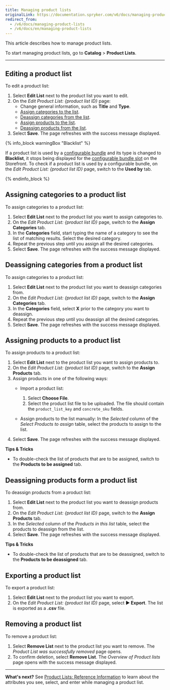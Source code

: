 ```yaml
---
title: Managing product lists
originalLink: https://documentation.spryker.com/v6/docs/managing-product-lists
redirect_from:
  - /v6/docs/managing-product-lists
  - /v6/docs/en/managing-product-lists
---
```


This article describes how to manage product lists.

To start managing product lists, go to **Catalog** > **Product Lists**.
***
## Editing a product list
To edit a product list:

1. Select **Edit List** next to the product list you want to edit.
2. On the *Edit Product List: {product list ID}* page:
    * Change general information, such as **Title** and **Type**.
    * [Assign categories to the list](#assigning-categories-to-a-product-list).
    * [Deassign categories from the list](#deassigning-categories-from-a-product-list).
    * [Assign products to the list](#assigning-products-to-a-product-list).
    * [Deassign products from the list](#deassigning-categories-from-a-product-list).
3. Select **Save**.
    The page refreshes with the success message displayed. 

{% info_block warningBox "Blacklist" %}

If a product list is used by a [configurable bundle](https://documentation.spryker.com/docs/configurable-bundle-feature-overview) and its type is changed to **Blacklist**, it stops being displayed for the [configurable bundle slot](https://documentation.spryker.com/docs/configurable-bundle-feature-overview#configurable-bundle-slots) on the Storefront. To check if a product list is used by a configurable bundle, on the *Edit Product List: {product list ID}*  page, switch to the **Used by** tab.

{% endinfo_block %}


## Assigning categories to a product list

To assign categories to a product list:
1. Select **Edit List** next to the product list you want to assign categories to.
2. On the *Edit Product List: {product list ID}*  page, switch to the **Assign Categories** tab.
3. In the **Categories** field, start typing the name of a category to see the list of matching results. Select the desired category.
4. Repeat the previous step until you assign all the desired categories. 
5. Select **Save**.
    The page refreshes with the success message displayed. 

## Deassigning categories from a product list

To assign categories to a product list:
1. Select **Edit List** next to the product list you want to deassign categories from.
2. On the *Edit Product List: {product list ID}*  page, switch to the **Assign Categories** tab.
3. In the **Categories** field, select **X** prior to the category you want to deassign.
4. Repeat the previous step until you deassign all the desired categories. 
5. Select **Save**.
    The page refreshes with the success message displayed. 

## Assigning products to a product list 
To assign products to a product list:
1. Select **Edit List** next to the product list you want to assign products to.
2. On the *Edit Product List: {product list ID}*  page, switch to the **Assign Products** tab.
3. Assign products in one of the following ways:
    *  Import a product list:
        1. Select **Choose File**.
        2. Select the product list file to be uploaded. 
            The file should contain the `product_list_key` and `concrete_sku` fields.

    *  Assign products to the list manually: In the *Selected* column of the *Select Products to assign* table, select the products to assign to the list.
 5. Select **Save**.
    The page refreshes with the success message displayed. 

**Tips & Tricks**
* To double-check the list of products that are to be assigned, switch to the **Products to be assigned** tab.



## Deassigning products form a product list
To deassign products from a product list:
1. Select **Edit List** next to the product list you want to deassign products from.
2. On the *Edit Product List: {product list ID}*  page, switch to the **Assign Products** tab.
3. In the *Selected* column of the *Products in this list* table, select the products to deassign from the list.
4. Select **Save**.
    The page refreshes with the success message displayed. 

**Tips & Tricks**
* To double-check the list of products that are to be deassigned, switch to the **Products to be deassigned** tab.

## Exporting a product list

To export a product list:

1. Select **Edit List** next to the product list you want to export.
2. On the *Edit Product List: {product list ID}* page, select **► Export**.
    The list is exported as a **.csv** file.

## Removing a product list

To remove a product list:
1. Select **Remove List** next to the product list you want to remove.
    The *Product List was successfully removed* page opens.
2. To confirm deletion, select **Remove List**.
    The *Overview of Product lists* page opens with the success message displayed. 


***
**What's next?**
See [Product Lists: Reference Information](https://documentation.spryker.com/docs/product-lists-reference-information) to learn about the attributes you see, select, and enter while managing a product list.

